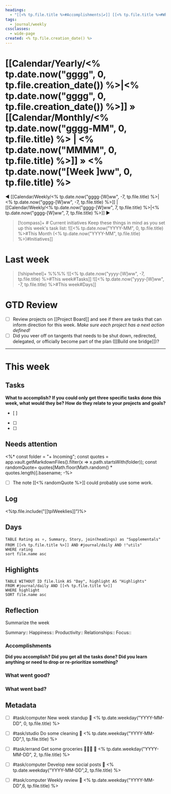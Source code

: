 ```yaml
---
headings:
  - "[[<% tp.file.title %>#Accomplishments|✔️]] [[<% tp.file.title %>#What went good?|👍]] [[<% tp.file.title %>#What went bad?|👎]]"
tags:
  - journal/weekly
cssclasses:
  - wide-page
created: <% tp.file.creation_date() %>
---
```

# [[Calendar/Yearly/<% tp.date.now("gggg", 0, tp.file.creation_date()) %>|<% tp.date.now("gggg", 0, tp.file.creation_date()) %>]] » [[Calendar/Monthly/<% tp.date.now("gggg-MM", 0, tp.file.title) %> | <% tp.date.now("MMMM", 0, tp.file.title) %>]] » <% tp.date.now("[Week ]ww", 0, tp.file.title) %>
◄ [[Calendar/Weekly/<% tp.date.now("gggg-[W]ww", -7, tp.file.title) %>| <% tp.date.now("gggg-[W]ww", -7, tp.file.title) %>]] | [[Calendar/Weekly/<% tp.date.now("gggg-[W]ww", 7, tp.file.title) %>|<% tp.date.now("gggg-[W]ww", 7, tp.file.title) %>]] ►

>[!compass]+ # Current initiatives
>Keep these things in mind as you set up this week's task list:
>![[<% tp.date.now("YYYY-MM", 0, tp.file.title) %>#This Month (<% tp.date.now("YYYY-MM", tp.file.title) %>)#Initiatives]]
# Last week
> [!shipwheel]+ %%%%
> ![[<% tp.date.now("yyyy-[W]ww", -7, tp.file.title) %>#This week#Tasks]]
> ![[<% tp.date.now("yyyy-[W]ww", -7, tp.file.title) %>#This week#Days]]

# GTD Review
- [ ] Review projects on [[Project Board]] and see if there are tasks that can inform direction for this week. *Make sure each project has a next action defined!*
- [ ] Did you veer off on tangents that needs to be shut down, redirected, delegated, or officially become part of the plan ([[Build one bridge]])?

----
# This week
## Tasks
**What to accomplish? If you could only get three specific tasks done this week, what would they be? How do they relate to your projects and goals?**
- [ ] 
- [ ] 
- [ ] 

## Needs attention
<%*
const folder = "+ Incoming";
const quotes = app.vault.getMarkdownFiles().filter(x => x.path.startsWith(folder));
const randomQuote= quotes[Math.floor(Math.random() * quotes.length)].basename;
-%>
- [ ] The note [[<% randomQuote %>]] could probably use some work.

## Log
<%tp.file.include("[[tplWeeklies]]")%>

## Days
```dataview
TABLE Rating as ⭐, Summary, Story, join(headings) as "Supplementals"
FROM [[<% tp.file.title %>]] AND #journal/daily AND !"utils"
WHERE rating
sort file.name asc
```

## Highlights
```dataview
TABLE WITHOUT ID file.link AS "Day", highlight AS "Highlights"
FROM #journal/daily AND [[<% tp.file.title %>]]
WHERE highlight
SORT file.name asc
```

## Reflection
Summarize the week

Summary:: 
Happiness:: 
Productivity:: 
Relationships:: 
Focus:: 
### Accomplishments
**Did you accomplish? Did you get all the tasks done? Did you learn anything or need to drop or re-prioritize something?**

### What went good?


### What went bad?



## Metadata
- [ ] #task/computer New week standup 📅 <% tp.date.weekday("YYYY-MM-DD", 0, tp.file.title) %>
- [ ] #task/studio Do some cleaning 📅 <% tp.date.weekday("YYYY-MM-DD",1, tp.file.title) %>
- [ ] #task/errand Get some groceries 🍎🥑🚙 📅 <% tp.date.weekday("YYYY-MM-DD", 2, tp.file.title) %>
- [ ] #task/computer Develop new social posts 📅 <% tp.date.weekday("YYYY-MM-DD",2, tp.file.title) %>
- [ ] #task/computer Weekly review 📅 <% tp.date.weekday("YYYY-MM-DD",6, tp.file.title) %>



